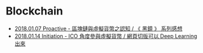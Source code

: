 # Blockchain

- [2018.01.07 Proactive - 區塊鏈與虛擬貨幣之認知 / 《 黑鏡 》 系列感想](https://medium.com/@maximilianhuang/2018-01-07-a82e5c9e2c1f)
- [2018.01.14 Initiation - ICO 角度參與虛擬貨幣 / 網頁切版可以 Deep Learning 出來](https://medium.com/@maximilianhuang/2018-01-14-24d9304e72ae)
